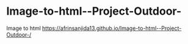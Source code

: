 # Image-to-html--Project-Outdoor-
Image to html
https://afrinsanjida13.github.io/Image-to-html--Project-Outdoor-/

